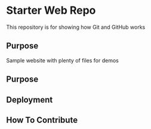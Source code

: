 # Starter Web Repo

This repository is for showing how Git and GitHub works

## Purpose

Sample website with plenty of files for demos

## Purpose

## Deployment

## How To Contribute